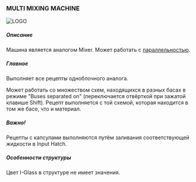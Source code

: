 ### MULTI MIXING MACHINE

![LOGO](https://gtimpact.space/media/gregtech/ParMix.png)

##### Описание

Машина является аналогом Mixer. Может работать с [параллельностью](/wiki/mechanics#parallelism).

##### Главное

Выполняет все рецепты одноблочного аналога.

Может работать со множеством схем, находящихся в разных басах в режиме "Buses separated on" (переключается отвёрткой при зажатой клавише Shift). Рецепт выполняется с той схемой, которая находится в том же басе, что и материал.

##### Важно!

Рецепты с капсулами выполняются путём заливания соответствующей жидкости в Input Hatch.

##### Особенности структуры

Цвет I-Glass в структуре не имеет значения.
